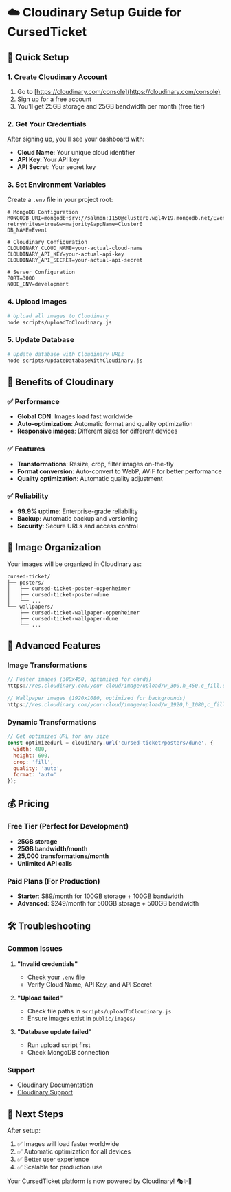 # ☁️ Cloudinary Setup Guide for CursedTicket

## 🚀 Quick Setup

### 1. Create Cloudinary Account
1. Go to [https://cloudinary.com/console](https://cloudinary.com/console)
2. Sign up for a free account
3. You'll get 25GB storage and 25GB bandwidth per month (free tier)

### 2. Get Your Credentials
After signing up, you'll see your dashboard with:
- **Cloud Name**: Your unique cloud identifier
- **API Key**: Your API key
- **API Secret**: Your secret key

### 3. Set Environment Variables
Create a `.env` file in your project root:

```env
# MongoDB Configuration
MONGODB_URI=mongodb+srv://salmon:1150@cluster0.wgl4v19.mongodb.net/Event?retryWrites=true&w=majority&appName=Cluster0
DB_NAME=Event

# Cloudinary Configuration
CLOUDINARY_CLOUD_NAME=your-actual-cloud-name
CLOUDINARY_API_KEY=your-actual-api-key
CLOUDINARY_API_SECRET=your-actual-api-secret

# Server Configuration
PORT=3000
NODE_ENV=development
```

### 4. Upload Images
```bash
# Upload all images to Cloudinary
node scripts/uploadToCloudinary.js
```

### 5. Update Database
```bash
# Update database with Cloudinary URLs
node scripts/updateDatabaseWithCloudinary.js
```

## 🎯 Benefits of Cloudinary

### ✅ **Performance**
- **Global CDN**: Images load fast worldwide
- **Auto-optimization**: Automatic format and quality optimization
- **Responsive images**: Different sizes for different devices

### ✅ **Features**
- **Transformations**: Resize, crop, filter images on-the-fly
- **Format conversion**: Auto-convert to WebP, AVIF for better performance
- **Quality optimization**: Automatic quality adjustment

### ✅ **Reliability**
- **99.9% uptime**: Enterprise-grade reliability
- **Backup**: Automatic backup and versioning
- **Security**: Secure URLs and access control

## 📁 Image Organization

Your images will be organized in Cloudinary as:
```
cursed-ticket/
├── posters/
│   ├── cursed-ticket-poster-oppenheimer
│   ├── cursed-ticket-poster-dune
│   └── ...
└── wallpapers/
    ├── cursed-ticket-wallpaper-oppenheimer
    ├── cursed-ticket-wallpaper-dune
    └── ...
```

## 🔧 Advanced Features

### Image Transformations
```javascript
// Poster images (300x450, optimized for cards)
https://res.cloudinary.com/your-cloud/image/upload/w_300,h_450,c_fill,q_auto/f_auto/cursed-ticket/posters/dune

// Wallpaper images (1920x1080, optimized for backgrounds)
https://res.cloudinary.com/your-cloud/image/upload/w_1920,h_1080,c_fill,q_auto/f_auto/cursed-ticket/wallpapers/dune
```

### Dynamic Transformations
```javascript
// Get optimized URL for any size
const optimizedUrl = cloudinary.url('cursed-ticket/posters/dune', {
  width: 400,
  height: 600,
  crop: 'fill',
  quality: 'auto',
  format: 'auto'
});
```

## 💰 Pricing

### Free Tier (Perfect for Development)
- **25GB storage**
- **25GB bandwidth/month**
- **25,000 transformations/month**
- **Unlimited API calls**

### Paid Plans (For Production)
- **Starter**: $89/month for 100GB storage + 100GB bandwidth
- **Advanced**: $249/month for 500GB storage + 500GB bandwidth

## 🛠️ Troubleshooting

### Common Issues

1. **"Invalid credentials"**
   - Check your `.env` file
   - Verify Cloud Name, API Key, and API Secret

2. **"Upload failed"**
   - Check file paths in `scripts/uploadToCloudinary.js`
   - Ensure images exist in `public/images/`

3. **"Database update failed"**
   - Run upload script first
   - Check MongoDB connection

### Support
- [Cloudinary Documentation](https://cloudinary.com/documentation)
- [Cloudinary Support](https://support.cloudinary.com/)

## 🎉 Next Steps

After setup:
1. ✅ Images will load faster worldwide
2. ✅ Automatic optimization for all devices
3. ✅ Better user experience
4. ✅ Scalable for production use

Your CursedTicket platform is now powered by Cloudinary! 🎭✨🎫
